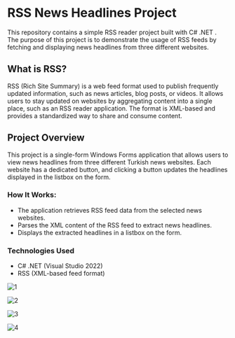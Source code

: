 # RSS News Headlines Project

This repository contains a simple RSS reader project built with C# .NET . The purpose of this project is to demonstrate the usage of RSS feeds by fetching and displaying news headlines from three different websites.

## What is RSS?

RSS (Rich Site Summary) is a web feed format used to publish frequently updated information, such as news articles, blog posts, or videos. It allows users to stay updated on websites by aggregating content into a single place, such as an RSS reader application. The format is XML-based and provides a standardized way to share and consume content.

## Project Overview

This project is a single-form Windows Forms application that allows users to view news headlines from three different Turkish news websites. Each website has a dedicated button, and clicking a button updates the headlines displayed in the listbox on the form.

### How It Works:
- The application retrieves RSS feed data from the selected news websites.
- Parses the XML content of the RSS feed to extract news headlines.
- Displays the extracted headlines in a listbox on the form.

### Technologies Used
- C# .NET (Visual Studio 2022)
- RSS (XML-based feed format)

![1](https://github.com/user-attachments/assets/07f38aea-a972-4f4a-9ee8-47d566563527)

![2](https://github.com/user-attachments/assets/eb56fb90-e568-4f8b-942d-4d34b6e6752e)

![3](https://github.com/user-attachments/assets/b67d27a0-c56f-4f35-b2d5-f23572e28feb)

![4](https://github.com/user-attachments/assets/1c142d10-e092-485e-b616-2a42572c1788)

